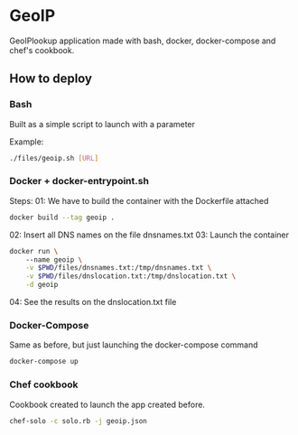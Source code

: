 # GeoIP
GeoIPlookup application made with bash, docker, docker-compose and chef's cookbook.

## How to deploy

### Bash

Built as a simple script to launch with a parameter

Example:
```sh
./files/geoip.sh [URL]
```

### Docker + docker-entrypoint.sh

Steps:
01: We have to build the container with the Dockerfile attached
```sh
docker build --tag geoip .
```
02: Insert all DNS names on the file dnsnames.txt
03: Launch the container
```sh
docker run \                    
    --name geoip \
    -v $PWD/files/dnsnames.txt:/tmp/dnsnames.txt \
    -v $PWD/files/dnslocation.txt:/tmp/dnslocation.txt \
    -d geoip
```
04: See the results on the dnslocation.txt file


### Docker-Compose

Same as before, but just launching the docker-compose command 

```sh
docker-compose up
```

### Chef cookbook

Cookbook created to launch the app created before.

```sh
chef-solo -c solo.rb -j geoip.json
```
